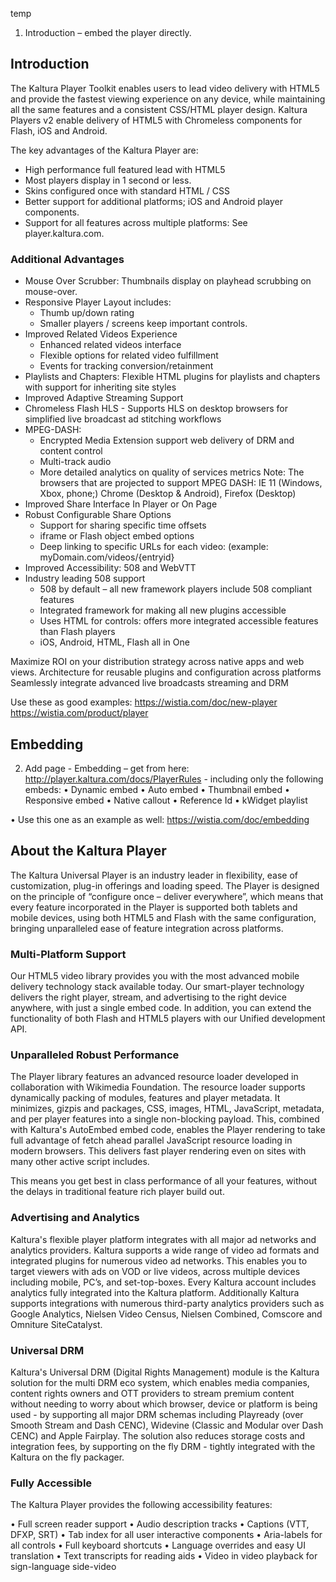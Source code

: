 temp



1.	Introduction – embed the player directly.

## Introduction  

The Kaltura Player Toolkit enables users to lead video delivery with HTML5 and provide the fastest viewing experience on any device, while maintaining all the same features and a consistent CSS/HTML player design. Kaltura Players v2 enable delivery of HTML5 with Chromeless components for Flash, iOS and Android.

The key advantages of the Kaltura Player are:

* High performance full featured lead with HTML5
* Most players display in 1 second or less.
* Skins configured once with standard HTML / CSS
* Better support for additional platforms; iOS and Android player components.
* Support for all features across multiple platforms: See player.kaltura.com.

### Additional Advantages  

* Mouse Over Scrubber: Thumbnails display on playhead scrubbing on mouse-over.
* Responsive Player Layout includes:
  * Thumb up/down rating
  * Smaller players / screens keep important controls. 
* Improved Related Videos Experience
  * Enhanced related videos interface
  * Flexible options for related video fulfillment
  * Events for tracking conversion/retainment
* Playlists and Chapters: Flexible HTML plugins for playlists and chapters with support for inheriting site styles
* Improved Adaptive Streaming Support
 * Chromeless Flash HLS - Supports HLS on desktop browsers for simplified live broadcast ad stitching workflows
 * MPEG-DASH: 
   * Encrypted Media Extension support web delivery of DRM and content control
   * Multi-track audio
   * More detailed analytics on quality of services metrics
 Note: The browsers that are projected to support MPEG DASH: IE 11 (Windows, Xbox, phone;) Chrome (Desktop & Android), Firefox (Desktop)
* Improved Share Interface In Player or On Page
 * Robust Configurable Share Options
   * Support for sharing specific time offsets
   * iframe or Flash object embed options
   * Deep linking to specific URLs for each video: (example: myDomain.com/videos/{entryid}
* Improved Accessibility: 508 and WebVTT
* Industry leading 508 support
   * 508 by default – all new framework players include 508 compliant features
   * Integrated framework for making all new plugins accessible
   * Uses HTML for controls: offers more integrated accessible features than Flash players
   * iOS, Android, HTML, Flash all in One

Maximize ROI on your distribution strategy across native apps and web views. 
Architecture for reusable plugins and configuration across platforms
Seamlessly integrate advanced live broadcasts streaming and DRM 


Use these as good examples:
https://wistia.com/doc/new-player
https://wistia.com/product/player

## Embedding   

2.	Add page - Embedding – get from here:
http://player.kaltura.com/docs/PlayerRules - including only the following embeds: 
•	Dynamic embed
•	Auto embed
•	Thumbnail embed
•	Responsive embed
•	Native callout
•	Reference Id
•	kWidget playlist

•	Use this one as an example as well:
https://wistia.com/doc/embedding 


## About the Kaltura Player  

The Kaltura Universal Player is an industry leader in flexibility, ease of customization, plug-in offerings and loading speed. The Player is designed on the principle of “configure once – deliver everywhere”, which means that every feature incorporated in the Player is supported both tablets and mobile devices, using both HTML5 and Flash with the same configuration, bringing unparalleled ease of feature integration across platforms. 

### Multi-Platform Support  

Our HTML5 video library provides you with the most advanced mobile delivery technology stack available today. Our smart-player technology delivers the right player, stream, and advertising to the right device anywhere, with just a single embed code. In addition, you can extend the functionality of both Flash and HTML5 players with our Unified development API.

### Unparalleled Robust Performance  

The Player library features an advanced resource loader developed in collaboration with Wikimedia Foundation. The resource loader supports dynamically packing of modules, features and player metadata. It minimizes, gizpis and packages, CSS, images, HTML, JavaScript, metadata, and per player features into a single non-blocking payload. This, combined with Kaltura's AutoEmbed embed code, enables the Player rendering to take full advantage of fetch ahead parallel JavaScript resource loading in modern browsers. This delivers fast player rendering even on sites with many other active script includes. 

This means you get best in class performance of all your features, without the delays in traditional feature rich player build out.

### Advertising and Analytics  

Kaltura's flexible player platform integrates with all major ad networks and analytics providers. Kaltura supports a wide range of video ad formats and integrated plugins for numerous video ad networks. This enables you to target viewers with ads on VOD or live videos, across multiple devices including mobile, PC’s, and set-top-boxes. Every Kaltura account includes analytics fully integrated into the Kaltura platform. Additionally Kaltura supports integrations with numerous third-party analytics providers such as Google Analytics, Nielsen Video Census, Nielsen Combined, Comscore and Omniture SiteCatalyst. 

### Universal DRM  

Kaltura's Universal DRM (Digital Rights Management) module is the Kaltura solution for the multi DRM eco system, which enables media companies, content rights owners and OTT providers to stream premium content without needing to worry about which browser, device or platform is being used - by supporting all major DRM schemas including Playready (over Smooth Stream and Dash CENC), Widevine (Classic and Modular over Dash CENC) and Apple Fairplay. The solution also reduces storage costs and integration fees, by supporting on the fly DRM - tightly integrated with the Kaltura on the fly packager.

### Fully Accessible  

The Kaltura Player provides the following accessibility features:

•	Full screen reader support 
•	Audio description tracks
•	Captions (VTT, DFXP, SRT)
•	Tab index for all user interactive components
•	Aria-labels for all controls
•	Full keyboard shortcuts
•	Language overrides and easy UI translation
•	Text transcripts for reading aids
•	Video in video playback for sign-language side-video


